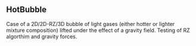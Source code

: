 ## HotBubble
Case of a 2D/2D-RZ/3D bubble of light gases (either hotter or lighter mixture composition) lifted under the effect of 
a gravity field. Testing of RZ algorthim and gravity forces.
